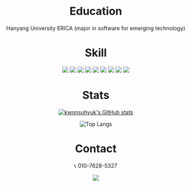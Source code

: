 <div align = "center">
  
  # Education
  Hanyang University ERICA (major in software for emerging technology)

  # Skill
  <img  src="https://img.shields.io/badge/HTML5-E34F26?logo=HTML5&logoColor=white">
  <img  src="https://img.shields.io/badge/CSS3-1572B6?logo=css3&logoColor=white">
   <img  src="https://img.shields.io/badge/JavaScript-F7DF1E?logo=JavaScript&logoColor=white">
  <img src="https://img.shields.io/badge/Typescript-3178C6?style=flat-square&logo=Typescript&logoColor=white"/>
  <img src="https://img.shields.io/badge/Git-F05032?style=flat-square&logo=git&logoColor=white"/>
  <img src="https://img.shields.io/badge/GitHub-181717?style=flat-square&logo=GitHub&logoColor=white"/>
  <img  src="https://img.shields.io/badge/React-61DAFB?logo=React&logoColor=white">
  <img src="https://img.shields.io/badge/Next.js-000000?style=flat-square&logo=Next.js&logoColor=white"/>
  <img src="https://img.shields.io/badge/Node.js-339933?style=flat-square&logo=Node.js&logoColor=white"/>

  # Stats
  [![kwonsuhyuk's GitHub stats](https://github-readme-stats.vercel.app/api?username=kwonsuhyuk&show_icons=true&theme=merko)](https://github.com/kwonsuhyuk/github-readme-stats)

  ![Top Langs](https://github-readme-stats.vercel.app/api/top-langs/?username=kwonsuhyuk&layout=compact)

  # Contact
  📞 010-7628-5327

  <a href="mailto:supersuhyuk@gmail.com">
      <img src="https://img.shields.io/badge/Gmail-EA4335?style=for-the-badge&logo=Gmail&logoColor=white"> 
  </a>
  
</div>

<!--
**kwonsuhyuk/kwonsuhyuk** is a ✨ _special_ ✨ repository because its `README.md` (this file) appears on your GitHub profile.

Here are some ideas to get you started:

- 🔭 I’m currently working on ...
- 🌱 I’m currently learning ...
- 👯 I’m looking to collaborate on ...
- 🤔 I’m looking for help with ...
- 💬 Ask me about ...
- 📫 How to reach me: ...
- 😄 Pronouns: ...
- ⚡ Fun fact: ...
-->

